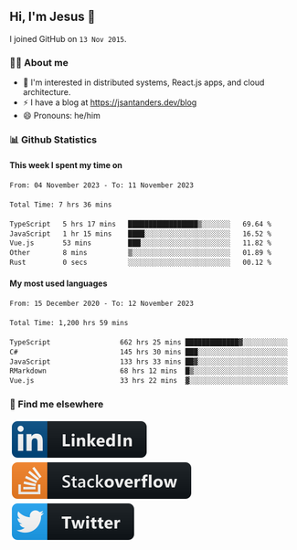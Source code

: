 ## Hi, I'm Jesus 👋

I joined GitHub on `13 Nov 2015`.

<!-- Talking about you -->

### 👨‍💻 About me

- 👦 I'm interested in distributed systems, React.js apps, and cloud architecture.
- ⚡️ I have a blog at <https://jsantanders.dev/blog>
- 😄 Pronouns: he/him

### 📊 Github Statistics

#### This week I spent my time on

<!--START_SECTION:weekly-->

```txt
From: 04 November 2023 - To: 11 November 2023

Total Time: 7 hrs 36 mins

TypeScript   5 hrs 17 mins   █████████████████▒░░░░░░░   69.64 %
JavaScript   1 hr 15 mins    ████░░░░░░░░░░░░░░░░░░░░░   16.52 %
Vue.js       53 mins         ███░░░░░░░░░░░░░░░░░░░░░░   11.82 %
Other        8 mins          ▒░░░░░░░░░░░░░░░░░░░░░░░░   01.89 %
Rust         0 secs          ░░░░░░░░░░░░░░░░░░░░░░░░░   00.12 %
```

<!--END_SECTION:weekly-->

#### My most used languages

<!--START_SECTION:alltime-->

```txt
From: 15 December 2020 - To: 12 November 2023

Total Time: 1,200 hrs 59 mins

TypeScript                 662 hrs 25 mins █████████████▓░░░░░░░░░░░   55.16 %
C#                         145 hrs 30 mins ███░░░░░░░░░░░░░░░░░░░░░░   12.12 %
JavaScript                 133 hrs 33 mins ██▓░░░░░░░░░░░░░░░░░░░░░░   11.12 %
RMarkdown                  68 hrs 12 mins  █▒░░░░░░░░░░░░░░░░░░░░░░░   05.68 %
Vue.js                     33 hrs 22 mins  ▓░░░░░░░░░░░░░░░░░░░░░░░░   02.78 %
```

<!--END_SECTION:alltime-->

### 📢 Find me elsewhere

<p>
  <a target="_blank" href="https://linkedin.com/in/jsantanders">
    <img src="https://github.com/jsantanders/jsantanders/blob/master/img/linkedin.svg" alt="LinkedIn" style="vertical-align:top; margin:4px">
  </a>
  
  <a target="_blank" href="https://stackoverflow.com/users/7318331/jesus-santander">
    <img src="https://github.com/jsantanders/jsantanders/blob/master/img/stackoverflow.svg" alt="StackOverflow" style="vertical-align:top; margin:4px">
  </a>
  
  <a target="_blank" href="http://twitter.com/jsantanders">
    <img src="https://github.com/jsantanders/jsantanders/blob/master/img/twitter.svg" alt="Twitter" style="vertical-align:top; margin:4px">
  </a>
</p>
